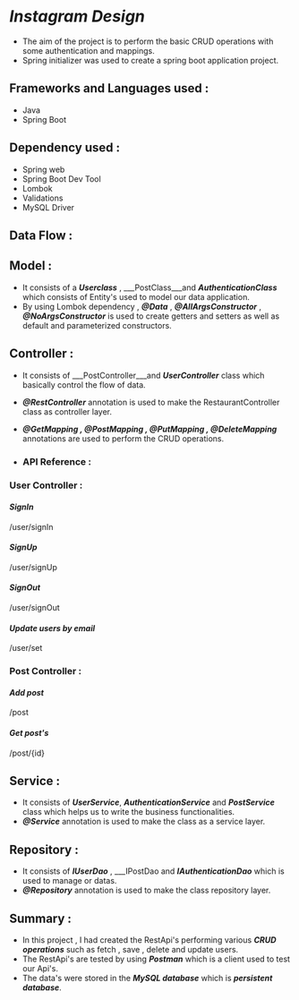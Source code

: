 # ***Instagram Design***

- The aim of the project is to perform the basic CRUD operations with some authentication and mappings.
- Spring initializer was used to create a spring boot application project.


## **Frameworks and Languages used :**

- Java
- Spring Boot

## **Dependency used :**

- Spring web
- Spring Boot Dev Tool
- Lombok
- Validations
- MySQL Driver

## **Data Flow :**

## **Model :** 

- It consists of a  ___Userclass___ , ___PostClass___and ___AuthenticationClass___ which consists of Entity's used to model our data application.
- By using Lombok dependency , ___@Data___ , ___@AllArgsConstructor___ , ___@NoArgsConstructor___ is used to create getters and setters as well as default and parameterized constructors.

## **Controller :**

- It consists of ___PostController___and ___UserController___ class which basically control the flow of data.
- ___@RestController___ annotation is used to make the RestaurantController class as controller layer.
- ___@GetMapping , @PostMapping , @PutMapping , @DeleteMapping___ annotations are used to perform the CRUD operations.




- ### **API Reference :**

### **User Controller :**

#### ***SignIn***

  /user/signIn

#### ***SignUp***

  /user/signUp

#### ***SignOut***

  /user/signOut

#### ***Update users by email***

  /user/set



### **Post Controller :**

#### ***Add post***

  /post

#### ***Get post's***

  /post/{id}



## **Service :** 

- It consists of ___UserService___, ___AuthenticationService___  and ___PostService___ class which helps us to write the business functionalities.
- ___@Service___ annotation is used to make the class as a service layer.

## **Repository :**
- It consists of ___IUserDao___ , ___IPostDao and ___IAuthenticationDao___ which is used to manage or datas.
- ___@Repository___ annotation is used to make the class repository layer.





## **Summary :**

- In this project , I had created the RestApi's performing various ___CRUD operations___ such as fetch , save , delete and update users.
- The RestApi's are tested by using ___Postman___ which is a client used to test our Api's.
- The data's were stored in the ___MySQL database___ which is ___persistent database___.